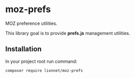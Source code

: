 # moz-prefs

MOZ preference utilities.

This library goal is to provide **prefs.js** management utilities.

## Installation

In your project root run command:

```
composer require lionnet/moz-prefs
```
